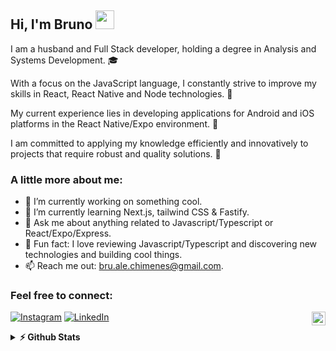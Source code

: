 ## Hi, I'm Bruno <img src="https://media.giphy.com/media/hvRJCLFzcasrR4ia7z/giphy.gif" width="30" >

I am a husband and Full Stack developer, holding a degree in Analysis and Systems Development. 🎓

With a focus on the JavaScript language, I constantly strive to improve my skills in React, React Native and Node technologies. 🚀

My current experience lies in developing applications for Android and iOS platforms in the React Native/Expo environment. 📱

I am committed to applying my knowledge efficiently and innovatively to projects that require robust and quality solutions. 💼

### A little more about me:
- 🔭 I’m currently working on something cool. 
- 🌱 I’m currently learning Next.js, tailwind CSS & Fastify.
- 💬 Ask me about anything related to Javascript/Typescript or React/Expo/Express.
- 👾 Fun fact: I love reviewing Javascript/Typescript and discovering new technologies and building cool things.
- 📫 Reach me out: bru.ale.chimenes@gmail.com.

### Feel free to connect:

[![Instagram](https://img.shields.io/badge/Instagram-%23E4405F.svg?logo=Instagram&logoColor=white)](https://www.instagram.com/brualechimenes/) 
[![LinkedIn](https://img.shields.io/badge/LinkedIn-%230077B5.svg?logo=linkedin&logoColor=white)](https://www.linkedin.com/in/bruno-chimenes-a24794204)
<img align="right" height="22em" src="https://komarev.com/ghpvc/?username=brunochimenes&color=blue" alt="Profile views" />

<details>
  <summary><b>⚡ Github Stats</b></summary>

  <br />
  <img height="180em" src="https://github-readme-stats.vercel.app/api?username=brunochimenes&show_icons=true&hide_border=true&&count_private=true&include_all_commits=true&theme=algolia" />
  <img height="180em" src="https://github-readme-stats.vercel.app/api/top-langs/?username=brunochimenes&exclude_repo=KNN-Image-Classification&show_icons=true&hide_border=true&layout=compact&langs_count=8&theme=algolia"/>
</details>
